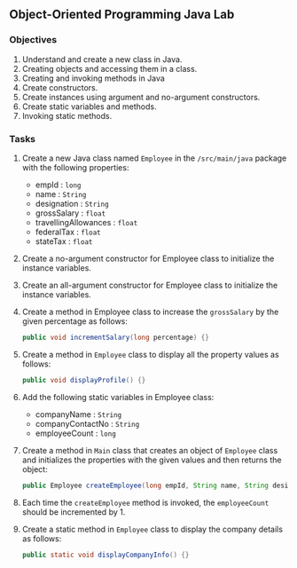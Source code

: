## Object-Oriented Programming Java Lab
### Objectives
1. Understand and create a new class in Java.
2. Creating objects and accessing them in a class.
3. Creating and invoking methods in Java
4. Create constructors.
5. Create instances using argument and no-argument constructors.
6. Create static variables and methods.
7. Invoking static methods.
### Tasks
1. Create a new Java class named `Employee` in the `/src/main/java` package with the following properties:
   - empId : `long`
   - name : `String`
   - designation : `String`
   - grossSalary : `float`
   - travellingAllowances : `float`
   - federalTax : `float`
   - stateTax : `float`

2. Create a no-argument constructor for Employee class to initialize the instance variables.

3. Create an all-argument constructor for Employee class to initialize the
   instance variables.

4. Create a method in Employee class to increase the `grossSalary` by the given percentage as follows:
    ```java
   public void incrementSalary(long percentage) {}
    ```
   
5. Create a method in `Employee` class to display all the property values as follows:
    ```java
   public void displayProfile() {}
    ```
6. Add the following static variables in Employee class:
    - companyName : `String`
    - companyContactNo : `String`
    - employeeCount : `long`
   
7. Create a method in `Main` class that creates an object of `Employee` class and
   initializes the properties with the given values and then returns the object:
   ```java
   public Employee createEmployee(long empId, String name, String designation, float grossSalary, float travellingAllowances, float federalTax, float stateTax) {}
   ```
   
8. Each time the `createEmployee` method is invoked, the `employeeCount` should be incremented by 1.

9. Create a static method in `Employee` class to display the company details as follows:
   ```java
   public static void displayCompanyInfo() {}
   ```
